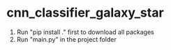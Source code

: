 # cnn_classifier_galaxy_star
1. Run "pip install ." first to download all packages
2. Run "main.py" in the project folder